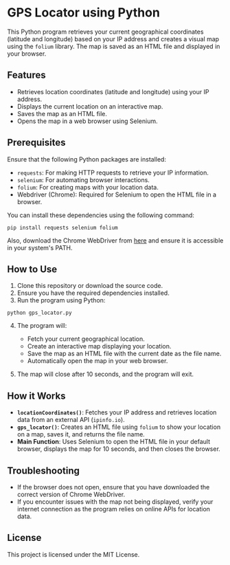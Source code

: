 # GPS Locator using Python

This Python program retrieves your current geographical coordinates (latitude and longitude) based on your IP address and creates a visual map using the `folium` library. The map is saved as an HTML file and displayed in your browser.

## Features

- Retrieves location coordinates (latitude and longitude) using your IP address.
- Displays the current location on an interactive map.
- Saves the map as an HTML file.
- Opens the map in a web browser using Selenium.

## Prerequisites

Ensure that the following Python packages are installed:

- `requests`: For making HTTP requests to retrieve your IP information.
- `selenium`: For automating browser interactions.
- `folium`: For creating maps with your location data.
- Webdriver (Chrome): Required for Selenium to open the HTML file in a browser.

You can install these dependencies using the following command:

```
pip install requests selenium folium
```

Also, download the Chrome WebDriver from [here](https://sites.google.com/a/chromium.org/chromedriver/downloads) and ensure it is accessible in your system's PATH.

## How to Use

1. Clone this repository or download the source code.
2. Ensure you have the required dependencies installed.
3. Run the program using Python:

```
python gps_locator.py
```

4. The program will:
   - Fetch your current geographical location.
   - Create an interactive map displaying your location.
   - Save the map as an HTML file with the current date as the file name.
   - Automatically open the map in your web browser.

5. The map will close after 10 seconds, and the program will exit.

## How it Works

- **`locationCoordinates()`**: Fetches your IP address and retrieves location data from an external API (`ipinfo.io`).
- **`gps_locator()`**: Creates an HTML file using `folium` to show your location on a map, saves it, and returns the file name.
- **Main Function**: Uses Selenium to open the HTML file in your default browser, displays the map for 10 seconds, and then closes the browser.

## Troubleshooting

- If the browser does not open, ensure that you have downloaded the correct version of Chrome WebDriver.
- If you encounter issues with the map not being displayed, verify your internet connection as the program relies on online APIs for location data.

## License

This project is licensed under the MIT License.
